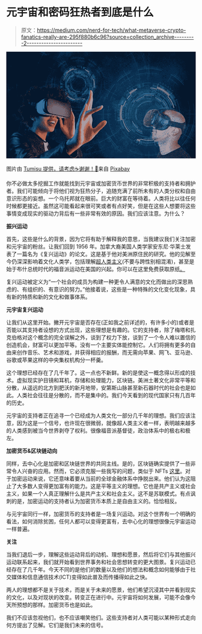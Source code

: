 # 元宇宙和密码狂热者到底是什么

> 原文：<https://medium.com/nerd-for-tech/what-metaverse-crypto-fanatics-really-are-295f880b6c96?source=collection_archive---------2----------------------->

![](img/ff4bd379692825d31ba9dadc59327fbc.png)

图片由 [Tumisu 提供，请考虑☕谢谢！🤗](https://pixabay.com/users/tumisu-148124/?utm_source=link-attribution&utm_medium=referral&utm_campaign=image&utm_content=6891052)来自 [Pixabay](https://pixabay.com/?utm_source=link-attribution&utm_medium=referral&utm_campaign=image&utm_content=6891052)

你不必做太多挖掘工作就能找到元宇宙或加密货币世界的非常积极的支持者和拥护者。我们可能倾向于将他们视为狂热分子，追随充满了前所未有的人类分权和自由意识形态的妄想。一个乌托邦就在眼前。巨大的财富在等待着。人类将比以往任何时候都更接近。虽然这可能看起来很可笑或者有点好笑，但是在这些人想要将这些事情变成现实的驱动力背后有一些非常有效的原因。我们应该注意。为什么？

**振兴运动**

首先，这些是什么的背景，因为它将有助于解释我的意思，当我建议我们关注加密和元宇宙的粉丝。让我们回到 1956 年。加拿大裔美国人类学家安东尼·华莱士发表了一篇名为《复兴运动》的论文。这是基于他对美洲原住民的研究。他的见解至今仍深深影响着文化人类学，包括理解[超人类主义](https://www.nickbostrom.com)(不要与跨性别相混淆)，甚至是始于布什总统时代的福音派运动在美国的兴起。你可以在这里免费获取原纸[。](https://anthrosource.onlinelibrary.wiley.com/doi/pdf/10.1525/aa.1956.58.2.02a00040#:~:text=A%20revitalization%20movement%20is%20defined,construct%20a%20more%20satisfying%20culture.)

复兴运动被定义为“一个社会的成员为构建一种更令人满意的文化而做出的深思熟虑的、有组织的、有意识的努力。”他接着说，这些是一种特殊的文化变化现象，具有新的特质和新的文化和做事体系。

**元宇宙复兴运动**

让我们从这里开始。撇开元宇宙是否存在(正如我之前详述的，有许多小的)或者是否能以其支持者设想的方式出现，这些理想是有趣的。它的支持者，除了梅塔和扎克伯格对这个概念的完全误解之外，谈到了权力下放，谈到了一个令人难以置信的创造机会，财富可以更加平等。没有一个主要实体能控制它。人们将拥有更多的自由来创作音乐、艺术和游戏，并获得相应的报酬，而无需向苹果、网飞、亚马逊、谷歌或苹果这样的中央集权机构分一杯羹。

这个理想已经存在了几千年了。这一点也不新鲜。新的是使这一概念得以形成的技术。虚拟现实护目镜和耳机，存储和处理能力，区块链。美洲土著文化非常平等和分散，从遥远的北方到肥沃的新月地带，安第斯山脉甚至新石器时代的社会也是如此。人类社会往往是分散的，而不是集中的。我们今天看到的现代国家只有几百年的历史。

元宇宙的支持者正在追寻一个已经成为人类文化一部分几千年的理想。我们应该注意，因为这是一个信号，也许现在很微弱，就像超人类主义者一样，表明越来越多的人类感到被当今世界剥夺了权利。很像福音派基督徒，政治体系中的极右和极左。

**加密货币&区块链动向**

同样，去中心化是加密和区块链世界的共同主线。是的，区块链确实提供了一些非常令人兴奋的应用。然而，它必须克服一些我写的问题，类似于 NFTs [这里](https://blog.cryptostars.is/nfts-biggest-problems-to-solve-for-763bd66e4b69)。对于加密运动来说，它还意味着要从当前的全球金融体系中挣脱出来。他们认为这阻止了大多数人变得更加富有的能力。这是平等主义的理想。它也是共产主义或社会主义，如果一个人真正理解什么是共产主义和社会主义。这不是苏联模式。有点讽刺的是，加密运动的支持者认为加密货币本质上是自由主义的。恰恰相反。

与元宇宙同行一样，加密货币的支持者是一场复兴运动。对这个世界有一个明确的看法，如何消除贫困，任何人都可以变得更富有，去中心化的理想很像元宇宙运动一样普遍。

**关注**

当我们退后一步，理解这些运动背后的动机、理想和愿景，然后将它们与其他振兴运动联系起来，我们就开始看到世界事务和社会思想转变的更大图景。复兴运动已经存在了几千年。今天不同的是他们的数量以及他们的想法和概念如何能够由于社交媒体和信息通信技术(ICT)变得如此普及而传播得如此之快。

两人的理想都不是关于技术，而是关于未来的愿景，他们希望沉浸其中并看到现实的文化，以及对现状的改变。转变正在进行中。元宇宙将如何发展，可能不会像今天所预想的那样。加密货币也是如此。

我们不应该忽视他们，也不应该嘲笑他们。这些支持者对人类可能以某种形式走向何方提出了见解。它们是我们未来的信号。